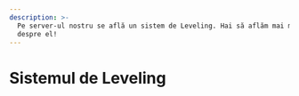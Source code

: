 ```yaml
---
description: >-
  Pe server-ul nostru se află un sistem de Leveling. Hai să aflăm mai multe
  despre el!
---
```


# Sistemul de Leveling

